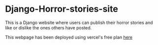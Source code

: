 # Django-Horror-stories-site
This is a Django website where users can publish their horror stories and like or dislike the ones others have posted.

This webpage has been deployed using vercel's free plan <a href="https://horrorsite.vercel.app/">here</a>

